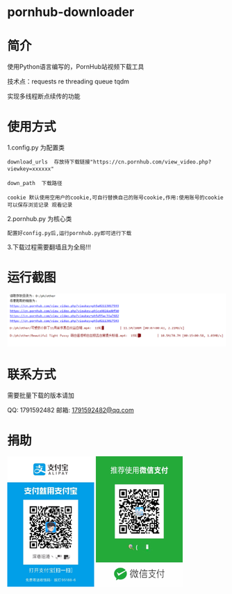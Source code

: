 # pornhub-downloader

# 简介
使用Python语言编写的，PornHub站视频下载工具

技术点：requests re threading queue tqdm

实现多线程断点续传的功能

# 使用方式
1.config.py 为配置类
  
    download_urls  存放待下载链接"https://cn.pornhub.com/view_video.php?viewkey=xxxxxx"
  
    down_path  下载路径
  
    cookie 默认使用空用户的cookie,可自行替换自己的账号cookie,作用:使用账号的cookie可以保存浏览记录 观看记录

2.pornhub.py 为核心类
  
    配置好config.py后,运行pornhub.py即可进行下载


3.下载过程需要翻墙且为全局!!!

# 运行截图
![运行截图](img/test.png)



# 联系方式
需要批量下载的版本请加


QQ: 1791592482 邮箱: 1791592482@qq.com

# 捐助
<img src="img/pay.jpg" width="200px" height="300px">
<img src="img/pay2.jpg" width="200px" height="300px">

